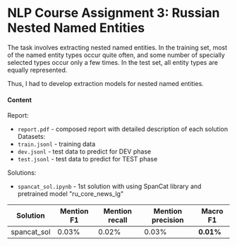 # NLP Course Assignment 3: Russian Nested Named Entities

The task involves extracting nested named entities. In the training set, most of 
the named entity types occur quite often, and some number of specially
selected types occur only a few times. In the test set, all entity types are
equally represented.

Thus, I had to develop extraction models for nested named entities.

#### Content
Report:
-  `report.pdf` - composed report with detailed description of each solution
Datasets:
- `train.jsonl` - training data
- `dev.jsonl` - test data to predict for DEV phase
- `test.jsonl` - test data to predict for TEST phase

Solutions:
- `spancat_sol.ipynb` - 1st solution with using SpanCat library and pretrained model "ru_core_news_lg"

| Solution    | Mention F1  | Mention recall | Mention precision | **Macro F1**|
| ----------- | ----------- | -----------    | -----------       | ----------- |
| spancat_sol | 0.03%       | 0.02%          | 0.03%             | **0.01%**   |
